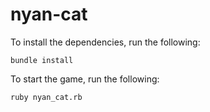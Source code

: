 # nyan-cat

To install the dependencies, run the following:

    bundle install

To start the game, run the following:

    ruby nyan_cat.rb